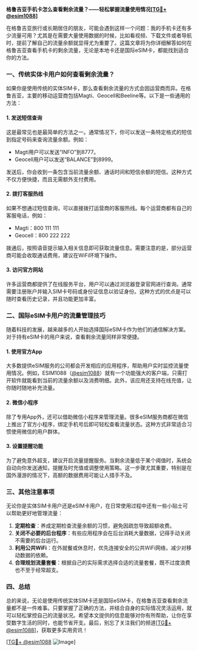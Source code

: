 **格鲁吉亚手机卡怎么查看剩余流量？——轻松掌握流量使用情况[[TG💪+ @esim1088](https://t.me/s/esim1088)]**

在格鲁吉亚旅行或长期居住的朋友，可能会遇到这样一个问题：我的手机卡还有多少流量可用？尤其是在需要大量使用数据的时候，比如看视频、下载文件或者导航时，提前了解自己的流量余额就显得尤为重要了。这篇文章将为你详细解答如何在格鲁吉亚查看手机卡的剩余流量，无论是本地卡还是国际eSIM卡，都能找到适合你的方法。

### 一、传统实体卡用户如何查看剩余流量？

如果你是使用传统的实体SIM卡，那么查看剩余流量的方式会因运营商而异。在格鲁吉亚，主要的移动运营商包括Magti、Geocell和Beeline等。以下是一些通用的方法：

#### 1. 发送短信查询
这是最常见也是最简单的方法之一。通常情况下，你可以发送一条特定格式的短信到指定号码来查询流量余额。例如：
- Magti用户可以发送“INFO”到8777。
- Geocell用户可以发送“BALANCE”到8999。

发送后，你会收到一条包含当前流量余额、通话时间和短信余额的短信。这种方式不仅方便快捷，而且无需额外支付费用。

#### 2. 拨打客服热线
如果不想通过短信查询，可以直接拨打运营商的客服热线。每个运营商都有自己的客服电话，例如：
- Magti：800 111 111
- Geocell：800 222 222

拨通后，按照语音提示输入相关信息即可获取流量信息。需要注意的是，部分运营商可能会收取通话费用，建议在WiFi环境下操作。

#### 3. 访问官方网站
许多运营商都提供了在线服务平台，用户可以通过浏览器登录官网进行查询。通常需要注册账户并输入SIM卡号码或身份证信息以验证身份。这种方式的优点是可以随时查看历史记录，并且功能更加丰富。

### 二、国际eSIM卡用户的流量管理技巧

随着科技的发展，越来越多的人开始选择国际eSIM卡作为他们的通信解决方案。对于持有eSIM卡的用户来说，查看剩余流量同样非常便捷。

#### 1. 使用官方App
大多数提供eSIM服务的公司都会开发相应的应用程序，帮助用户实时监控流量使用情况。例如，ESIM1088（[@esim1088](https://t.me/s/esim1088)）就有一个功能强大的客户端，只需打开软件就能看到当前的流量余额以及消费明细。此外，该应用还支持在线充值，让你随时随地补充流量。

#### 2. 微信小程序
除了专用App外，还可以借助微信小程序来管理流量。很多eSIM服务商都在微信上推出了官方小程序，绑定手机号后即可轻松查看流量状态。这种方式非常适合习惯使用微信的用户群体。

#### 3. 设置提醒功能
为了避免意外超支，建议开启流量提醒服务。当剩余流量低于某个阈值时，系统会自动向你发送通知，提醒及时充值或调整使用策略。这一步骤尤其重要，特别是在国外漫游的情况下，高额的数据费用可能让人措手不及。

### 三、其他注意事项

无论你是实体SIM卡用户还是eSIM卡用户，在日常使用过程中还有一些小贴士可以帮助更好地管理流量：

1. **定期检查**：养成定期检查流量余额的习惯，避免因疏忽导致超额收费。
2. **关闭不必要的后台程序**：有些应用程序会在后台消耗大量数据，记得手动关闭不需要的后台运行。
3. **利用公共WiFi**：在外就餐或休息时，优先连接安全的公共WiFi网络，减少对移动数据的依赖。
4. **合理规划流量套餐**：根据自己的实际需求选择合适的流量套餐，既不过度浪费也不至于经常超支。

### 四、总结

总的来说，无论是使用传统实体SIM卡还是国际eSIM卡，在格鲁吉亚查看剩余流量都不是一件难事。只要掌握了正确的方法，并结合自身的实际情况灵活运用，就可以轻松掌控自己的流量状况。希望本文提供的信息能够对你有所帮助，让你在享受数字生活的同时，也能节省开支。最后，别忘了关注我们的频道[[TG💪+ @esim1088](https://t.me/s/esim1088)]，获取更多实用资讯！

[[TG💪+ @esim1088](https://t.me/s/esim1088) ![Image](https://i.postimg.cc/4NQfJmqS/Snipaste-2025-05-13-00-14-12.png)]